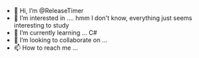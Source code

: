 - 👋 Hi, I’m @ReleaseTimer
- 👀 I’m interested in .... hmm I don't know, everything just seems interesting to study 
- 🌱 I’m currently learning ... C# 
- 💞️ I’m looking to collaborate on ...
- 📫 How to reach me ... 

<!---
ReleaseTimer/ReleaseTimer is a ✨ special ✨ repository because its `README.md` (this file) appears on your GitHub profile.
You can click the Preview link to take a look at your changes.
--->
